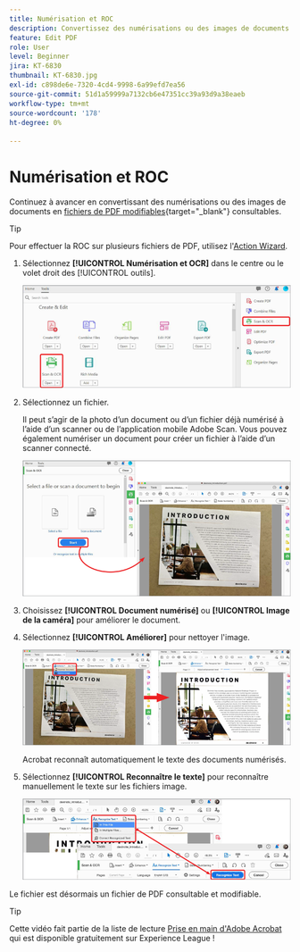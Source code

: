 ```yaml
---
title: Numérisation et ROC
description: Convertissez des numérisations ou des images de documents en fichiers de PDF consultables et modifiables, et ajustez la qualité du fichier obtenu
feature: Edit PDF
role: User
level: Beginner
jira: KT-6830
thumbnail: KT-6830.jpg
exl-id: c898de6e-7320-4cd4-9998-6a99efd7ea56
source-git-commit: 51d1a59999a7132cb6e47351cc39a93d9a38eaeb
workflow-type: tm+mt
source-wordcount: '178'
ht-degree: 0%

---
```


# Numérisation et ROC

Continuez à avancer en convertissant des numérisations ou des images de documents en [fichiers de PDF modifiables](https://www.adobe.com/fr/acrobat/online/pdf-editor.html){target="_blank"} consultables.

>[!TIP]
>
>Pour effectuer la ROC sur plusieurs fichiers de PDF, utilisez l&#39;[Action Wizard](../advanced-tasks/action.md).

1. Sélectionnez **[!UICONTROL Numérisation et OCR]** dans le centre ou le volet droit des [!UICONTROL outils].

   ![Étape d&#39;analyse 1](../assets/Scan_1.png)

1. Sélectionnez un fichier.

   Il peut s’agir de la photo d’un document ou d’un fichier déjà numérisé à l’aide d’un scanner ou de l’application mobile Adobe Scan. Vous pouvez également numériser un document pour créer un fichier à l’aide d’un scanner connecté.

   ![Étape d&#39;analyse 2](../assets/Scan_2.png)

1. Choisissez **[!UICONTROL Document numérisé]** ou **[!UICONTROL Image de la caméra]** pour améliorer le document.

1. Sélectionnez **[!UICONTROL Améliorer]** pour nettoyer l&#39;image.

   ![Étape d&#39;analyse 3](../assets/Scan_3.png)

   Acrobat reconnaît automatiquement le texte des documents numérisés.

1. Sélectionnez **[!UICONTROL Reconnaître le texte]** pour reconnaître manuellement le texte sur les fichiers image.

   ![Étape d&#39;analyse 4](../assets/Scan_4.png)

Le fichier est désormais un fichier de PDF consultable et modifiable.

>[!TIP]
>
>Cette vidéo fait partie de la liste de lecture [Prise en main d&#39;Adobe Acrobat](https://experienceleague.adobe.com/fr/playlists/acrobat-get-started-business-users) qui est disponible gratuitement sur Experience League !
